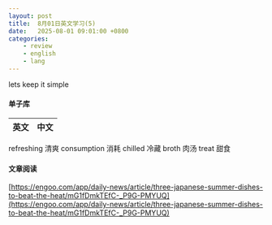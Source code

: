 ```yaml
---
layout: post
title:  8月01日英文学习(5)
date:   2025-08-01 09:01:00 +0800
categories: 
    - review
    - english
    - lang
---
```


lets keep it simple

#### 单子库

英文 | 中文
-- | --
refreshing  清爽
consumption  消耗
chilled  冷藏
broth  肉汤
treat  甜食

#### 文章阅读

[https://engoo.com/app/daily-news/article/three-japanese-summer-dishes-to-beat-the-heat/mG1fDmkTEfC-_P9G-PMYUQ](https://engoo.com/app/daily-news/article/three-japanese-summer-dishes-to-beat-the-heat/mG1fDmkTEfC-_P9G-PMYUQ)